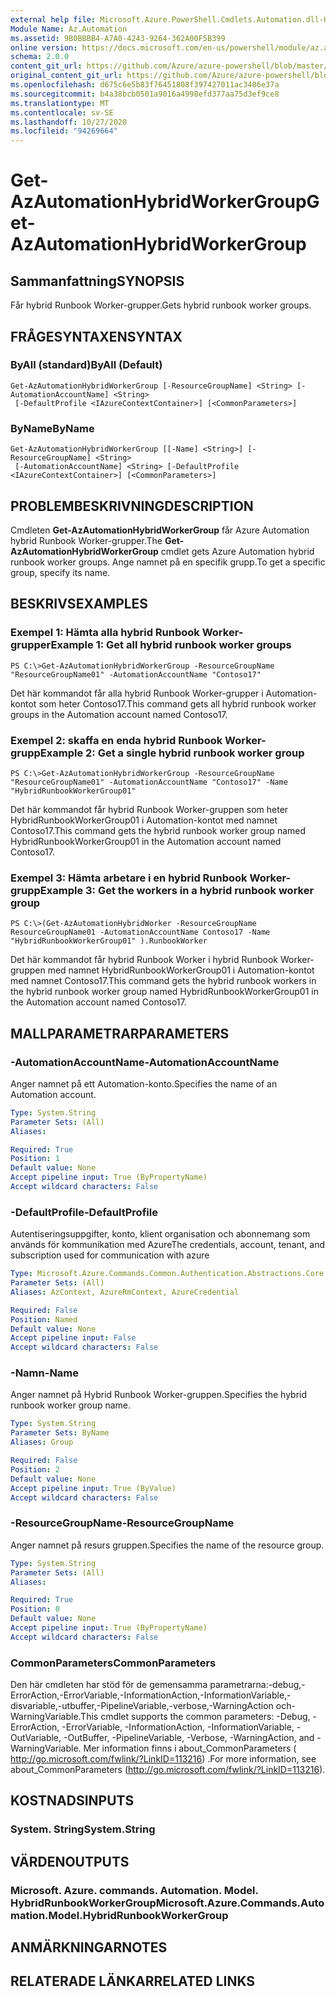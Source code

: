 ```yaml
---
external help file: Microsoft.Azure.PowerShell.Cmdlets.Automation.dll-Help.xml
Module Name: Az.Automation
ms.assetid: 9B0BBBB4-A7A0-4243-9264-362A00F5B399
online version: https://docs.microsoft.com/en-us/powershell/module/az.automation/get-azautomationhybridworkergroup
schema: 2.0.0
content_git_url: https://github.com/Azure/azure-powershell/blob/master/src/Automation/Automation/help/Get-AzAutomationHybridWorkerGroup.md
original_content_git_url: https://github.com/Azure/azure-powershell/blob/master/src/Automation/Automation/help/Get-AzAutomationHybridWorkerGroup.md
ms.openlocfilehash: d675c6e5b83f76451808f397427011ac3406e37a
ms.sourcegitcommit: b4a38bcb0501a9016a4998efd377aa75d3ef9ce8
ms.translationtype: MT
ms.contentlocale: sv-SE
ms.lasthandoff: 10/27/2020
ms.locfileid: "94269664"
---
```

# <span data-ttu-id="88a6a-101">Get-AzAutomationHybridWorkerGroup</span><span class="sxs-lookup"><span data-stu-id="88a6a-101">Get-AzAutomationHybridWorkerGroup</span></span>

## <span data-ttu-id="88a6a-102">Sammanfattning</span><span class="sxs-lookup"><span data-stu-id="88a6a-102">SYNOPSIS</span></span>
<span data-ttu-id="88a6a-103">Får hybrid Runbook Worker-grupper.</span><span class="sxs-lookup"><span data-stu-id="88a6a-103">Gets hybrid runbook worker groups.</span></span>

## <span data-ttu-id="88a6a-104">FRÅGESYNTAXEN</span><span class="sxs-lookup"><span data-stu-id="88a6a-104">SYNTAX</span></span>

### <span data-ttu-id="88a6a-105">ByAll (standard)</span><span class="sxs-lookup"><span data-stu-id="88a6a-105">ByAll (Default)</span></span>
```
Get-AzAutomationHybridWorkerGroup [-ResourceGroupName] <String> [-AutomationAccountName] <String>
 [-DefaultProfile <IAzureContextContainer>] [<CommonParameters>]
```

### <span data-ttu-id="88a6a-106">ByName</span><span class="sxs-lookup"><span data-stu-id="88a6a-106">ByName</span></span>
```
Get-AzAutomationHybridWorkerGroup [[-Name] <String>] [-ResourceGroupName] <String>
 [-AutomationAccountName] <String> [-DefaultProfile <IAzureContextContainer>] [<CommonParameters>]
```

## <span data-ttu-id="88a6a-107">PROBLEMBESKRIVNING</span><span class="sxs-lookup"><span data-stu-id="88a6a-107">DESCRIPTION</span></span>
<span data-ttu-id="88a6a-108">Cmdleten **Get-AzAutomationHybridWorkerGroup** får Azure Automation hybrid Runbook Worker-grupper.</span><span class="sxs-lookup"><span data-stu-id="88a6a-108">The **Get-AzAutomationHybridWorkerGroup** cmdlet gets Azure Automation hybrid runbook worker groups.</span></span>
<span data-ttu-id="88a6a-109">Ange namnet på en specifik grupp.</span><span class="sxs-lookup"><span data-stu-id="88a6a-109">To get a specific group, specify its name.</span></span>

## <span data-ttu-id="88a6a-110">BESKRIVS</span><span class="sxs-lookup"><span data-stu-id="88a6a-110">EXAMPLES</span></span>

### <span data-ttu-id="88a6a-111">Exempel 1: Hämta alla hybrid Runbook Worker-grupper</span><span class="sxs-lookup"><span data-stu-id="88a6a-111">Example 1: Get all hybrid runbook worker groups</span></span>
```
PS C:\>Get-AzAutomationHybridWorkerGroup -ResourceGroupName "ResourceGroupName01" -AutomationAccountName "Contoso17"
```

<span data-ttu-id="88a6a-112">Det här kommandot får alla hybrid Runbook Worker-grupper i Automation-kontot som heter Contoso17.</span><span class="sxs-lookup"><span data-stu-id="88a6a-112">This command gets all hybrid runbook worker groups in the Automation account named Contoso17.</span></span>

### <span data-ttu-id="88a6a-113">Exempel 2: skaffa en enda hybrid Runbook Worker-grupp</span><span class="sxs-lookup"><span data-stu-id="88a6a-113">Example 2: Get a single hybrid runbook worker group</span></span>
```
PS C:\>Get-AzAutomationHybridWorkerGroup -ResourceGroupName "ResourceGroupName01" -AutomationAccountName "Contoso17" -Name "HybridRunbookWorkerGroup01"
```

<span data-ttu-id="88a6a-114">Det här kommandot får hybrid Runbook Worker-gruppen som heter HybridRunbookWorkerGroup01 i Automation-kontot med namnet Contoso17.</span><span class="sxs-lookup"><span data-stu-id="88a6a-114">This command gets the hybrid runbook worker group named HybridRunbookWorkerGroup01 in the Automation account named Contoso17.</span></span>

### <span data-ttu-id="88a6a-115">Exempel 3: Hämta arbetare i en hybrid Runbook Worker-grupp</span><span class="sxs-lookup"><span data-stu-id="88a6a-115">Example 3: Get the workers in a hybrid runbook worker group</span></span>
```
PS C:\>(Get-AzAutomationHybridWorker -ResourceGroupName ResourceGroupName01 -AutomationAccountName Contoso17 -Name "HybridRunbookWorkerGroup01" ).RunbookWorker
```

<span data-ttu-id="88a6a-116">Det här kommandot får hybrid Runbook Worker i hybrid Runbook Worker-gruppen med namnet HybridRunbookWorkerGroup01 i Automation-kontot med namnet Contoso17.</span><span class="sxs-lookup"><span data-stu-id="88a6a-116">This command gets the hybrid runbook workers in the hybrid runbook worker group named HybridRunbookWorkerGroup01 in the Automation account named Contoso17.</span></span>

## <span data-ttu-id="88a6a-117">MALLPARAMETRAR</span><span class="sxs-lookup"><span data-stu-id="88a6a-117">PARAMETERS</span></span>

### <span data-ttu-id="88a6a-118">-AutomationAccountName</span><span class="sxs-lookup"><span data-stu-id="88a6a-118">-AutomationAccountName</span></span>
<span data-ttu-id="88a6a-119">Anger namnet på ett Automation-konto.</span><span class="sxs-lookup"><span data-stu-id="88a6a-119">Specifies the name of an Automation account.</span></span>

```yaml
Type: System.String
Parameter Sets: (All)
Aliases:

Required: True
Position: 1
Default value: None
Accept pipeline input: True (ByPropertyName)
Accept wildcard characters: False
```

### <span data-ttu-id="88a6a-120">-DefaultProfile</span><span class="sxs-lookup"><span data-stu-id="88a6a-120">-DefaultProfile</span></span>
<span data-ttu-id="88a6a-121">Autentiseringsuppgifter, konto, klient organisation och abonnemang som används för kommunikation med Azure</span><span class="sxs-lookup"><span data-stu-id="88a6a-121">The credentials, account, tenant, and subscription used for communication with azure</span></span>

```yaml
Type: Microsoft.Azure.Commands.Common.Authentication.Abstractions.Core.IAzureContextContainer
Parameter Sets: (All)
Aliases: AzContext, AzureRmContext, AzureCredential

Required: False
Position: Named
Default value: None
Accept pipeline input: False
Accept wildcard characters: False
```

### <span data-ttu-id="88a6a-122">-Namn</span><span class="sxs-lookup"><span data-stu-id="88a6a-122">-Name</span></span>
<span data-ttu-id="88a6a-123">Anger namnet på Hybrid Runbook Worker-gruppen.</span><span class="sxs-lookup"><span data-stu-id="88a6a-123">Specifies the hybrid runbook worker group name.</span></span>

```yaml
Type: System.String
Parameter Sets: ByName
Aliases: Group

Required: False
Position: 2
Default value: None
Accept pipeline input: True (ByValue)
Accept wildcard characters: False
```

### <span data-ttu-id="88a6a-124">-ResourceGroupName</span><span class="sxs-lookup"><span data-stu-id="88a6a-124">-ResourceGroupName</span></span>
<span data-ttu-id="88a6a-125">Anger namnet på resurs gruppen.</span><span class="sxs-lookup"><span data-stu-id="88a6a-125">Specifies the name of the resource group.</span></span>

```yaml
Type: System.String
Parameter Sets: (All)
Aliases:

Required: True
Position: 0
Default value: None
Accept pipeline input: True (ByPropertyName)
Accept wildcard characters: False
```

### <span data-ttu-id="88a6a-126">CommonParameters</span><span class="sxs-lookup"><span data-stu-id="88a6a-126">CommonParameters</span></span>
<span data-ttu-id="88a6a-127">Den här cmdleten har stöd för de gemensamma parametrarna:-debug,-ErrorAction,-ErrorVariable,-InformationAction,-InformationVariable,-disvariable,-utbuffer,-PipelineVariable,-verbose,-WarningAction och-WarningVariable.</span><span class="sxs-lookup"><span data-stu-id="88a6a-127">This cmdlet supports the common parameters: -Debug, -ErrorAction, -ErrorVariable, -InformationAction, -InformationVariable, -OutVariable, -OutBuffer, -PipelineVariable, -Verbose, -WarningAction, and -WarningVariable.</span></span> <span data-ttu-id="88a6a-128">Mer information finns i about_CommonParameters ( http://go.microsoft.com/fwlink/?LinkID=113216) .</span><span class="sxs-lookup"><span data-stu-id="88a6a-128">For more information, see about_CommonParameters (http://go.microsoft.com/fwlink/?LinkID=113216).</span></span>

## <span data-ttu-id="88a6a-129">KOSTNADS</span><span class="sxs-lookup"><span data-stu-id="88a6a-129">INPUTS</span></span>

### <span data-ttu-id="88a6a-130">System. String</span><span class="sxs-lookup"><span data-stu-id="88a6a-130">System.String</span></span>

## <span data-ttu-id="88a6a-131">VÄRDEN</span><span class="sxs-lookup"><span data-stu-id="88a6a-131">OUTPUTS</span></span>

### <span data-ttu-id="88a6a-132">Microsoft. Azure. commands. Automation. Model. HybridRunbookWorkerGroup</span><span class="sxs-lookup"><span data-stu-id="88a6a-132">Microsoft.Azure.Commands.Automation.Model.HybridRunbookWorkerGroup</span></span>

## <span data-ttu-id="88a6a-133">ANMÄRKNINGAR</span><span class="sxs-lookup"><span data-stu-id="88a6a-133">NOTES</span></span>

## <span data-ttu-id="88a6a-134">RELATERADE LÄNKAR</span><span class="sxs-lookup"><span data-stu-id="88a6a-134">RELATED LINKS</span></span>
